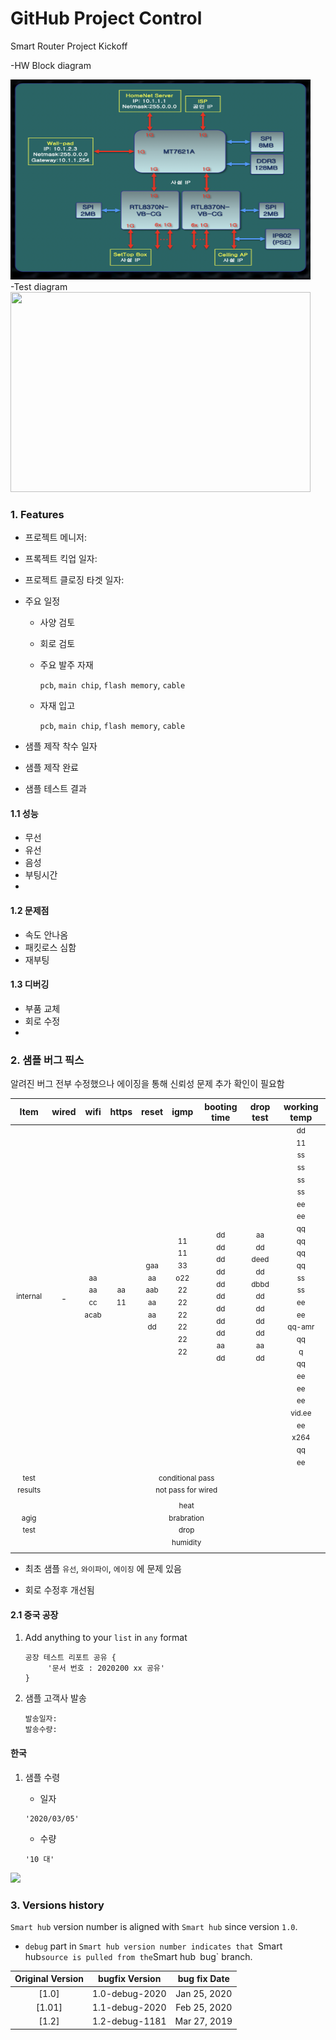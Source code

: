 <!--프로젝트명  -->
# GitHub Project Control 

<!--타이틀  -->
Smart Router Project Kickoff

-HW Block diagram

<img src="HWDiagram.png" width="480"  height="320"  >

<!-- 이미지 소스 패스 및 사이즈 지정  -->

<br>
-Test diagram
    
<img src="aboutGIT_05.gif" width="480"  height="320"  >

### 1. Features
- 프로젝트 메니저:
- 프록젝트 킥업 일자:
- 프로젝트 클로징 타겟 일자:
- 주요 일정 
    - 사양 검토
    - 회로 검토
    - 주요 발주 자재
    
        `pcb`, `main chip`, `flash memory`, `cable`
    
    - 자재 입고
    
       `pcb`, `main chip`, `flash memory`, `cable`

- 샘플 제작 착수 일자
- 샘플 제작 완료
    
   
- 샘플 테스트 결과

#### 1.1 성능
- 무선
- 유선
- 음성
- 부팅시간
-

#### 1.2 문제점
- 속도 안나옴
- 패킷로스 심함
- 재부팅


 
#### 1.3 디버깅
- 부품 교체
- 회로 수정
-

### 2. 샘플 버그 픽스
알려진 버그 전부 수정했으나 에이징을 통해 신뢰성 문제 추가 확인이 필요함  

<table>
<thead>
<tr>
<th align="center">Item</th>
<th align="center">wired</th>
<th align="center">wifi</th>
<th align="center">https</th>
<th align="center">reset</th>
<th align="center">igmp</th>
<th align="center">booting time</th>
<th align="center">drop test</th>
<th align="center">working temp</th>
</t
</thead>
<tbody>
<tr>
<td align="center"><sup>internal </sup></td>
<td align="center">-</td>
<td align="center"><sup>aa</sup><br><sup>aa</sup><br><sup>cc</sup><br><sup>acab</sup></td>
<td align="center"><sup>aa</sup><br><sup>11</sup></td>
<td align="center"><sup>gaa</sup><br><sup>aa</sup><br><sup>aab</sup><br><sup>aa</sup><br><sup>aa</sup><br><sup>dd</sup></td>
<td align="center"><sup>11</sup><br><sup>11</sup><br><sup>33</sup><br><sup>o22</sup><br><sup>22</sup><br><sup>22</sup><br><sup>22</sup><br><sup>22</sup><br><sup>22</sup><br><sup>22</sup></td>
<td align="center"><sup>dd</sup><br><sup>dd</sup><br><sup>dd</sup><br><sup>dd</sup><br><sup>dd</sup><br><sup>dd</sup><br><sup>dd</sup><br><sup>dd</sup><br><sup>dd</sup><br><sup>aa</sup><br><sup>dd</sup></td>
<td align="center"><sup>aa</sup><br><sup>dd</sup><br><sup>deed</sup><br><sup>dd</sup><br><sup>dbbd</sup><br><sup>dd</sup><br><sup>dd</sup><br><sup>dd</sup><br><sup>dd</sup><br><sup>aa</sup><br><sup>dd</sup></td>
<td align="center"><sup>dd</sup><br><sup>11</sup><br><sup>ss</sup><br><sup>ss</sup><br><sup>ss</sup><br><sup>ss</sup><br><sup>ee</sup><br><sup>ee</sup><br><sup>qq</sup><br><sup>qq</sup><br><sup>qq</sup><br><sup>qq</sup><br><sup>ss</sup><br><sup>ss</sup><br><sup>ee</sup><br><sup>ee</sup><br><sup>qq-amr</sup><br><sup>qq</sup><br><sup>q</sup><br><sup>qq</sup><br><sup>ee</sup><br><sup>ee</sup><br><sup>ee</sup><br><sup>vid.ee</sup><br><sup>ee</sup><br><sup>x264</sup><br><sup>qq</sup><br><sup>ee</sup></td>
</tr>
<tr>
<td align="center"><sup>test results</sup></td>
<td align="center" colspan=8><sup>conditional pass</sup><br><sup>not pass for wired</sup></td>
</tr>
<tr>
<td align="center"><sup>agig test</sup></td>
<td align="center" colspan=8><sup>heat</sup><br><sup>brabration</sup><br><sup>drop</sup><br><sup>humidity</sup></td>
</tr>
</tbody>
</table>

 - 최초 샘플 `유선`, `와이파이`, `에이징` 에 문제 있음 

 -  회로 수정후 개선됨

#### 2.1 중국 공장
1. Add anything to your `list` in `any` format
    ```
    공장 테스트 리포트 공유 {
         '문서 번호 : 2020200 xx 공유'
    }
    ```

2. 샘플 고객사 발송
    ```
    발송일자: 
    발송수량: 
    
    ```


#### 한국
1. 샘플 수령 

    - 일자
    ```
    '2020/03/05'
    ```

    - 수량
    ```
   '10 대'
    ```

<img src="https://icons8.com/icon/36964/wi-fi-router.png" width="240">

### 3. Versions history 

`Smart hub` version number is aligned with `Smart hub` since version `1.0`. 
  
- `debug` part in `Smart hub version number indicates that `Smart hub` source is pulled from the `Smart hub` `bug` branch. 

|       Original Version | bugfix Version | bug fix Date |
| :----: | :----: |:----: |
| [1.0] | 1.0-debug-2020 | Jan 25, 2020 |
| [1.01]| 1.1-debug-2020 | Feb 25, 2020 |
| [1.2] | 1.2-debug-1181 |  Mar 27, 2019 |
